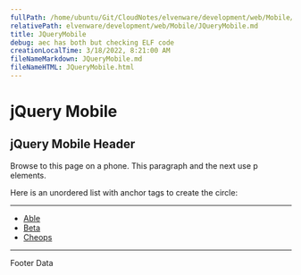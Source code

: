 ```yaml
---
fullPath: /home/ubuntu/Git/CloudNotes/elvenware/development/web/Mobile/JQueryMobile.md
relativePath: elvenware/development/web/Mobile/JQueryMobile.md
title: JQueryMobile
debug: aec has both but checking ELF code
creationLocalTime: 3/18/2022, 8:21:00 AM
fileNameMarkdown: JQueryMobile.md
fileNameHTML: JQueryMobile.html
---
```


<!-- toc -->
<!-- tocstop -->

jQuery Mobile
=============

jQuery Mobile Header
--------------------

Browse to this page on a phone. This paragraph and the next use p
elements.

Here is an unordered list with anchor tags to create the circle:

* * * * *

-   [Able](#)
-   [Beta](#)
-   [Cheops](#)

* * * * *

Footer Data
